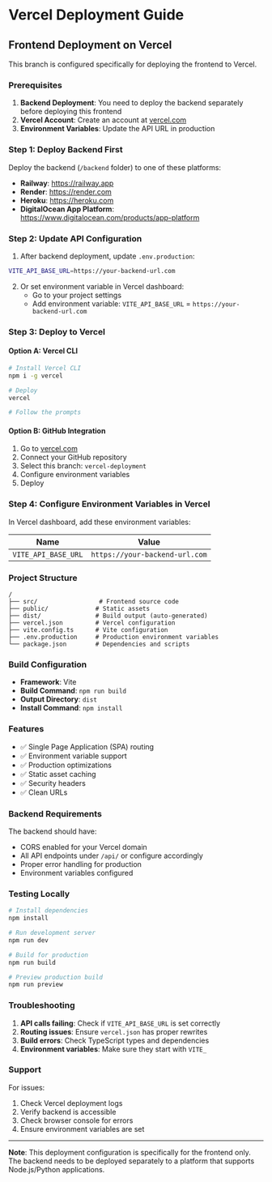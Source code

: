 # Vercel Deployment Guide

## Frontend Deployment on Vercel

This branch is configured specifically for deploying the frontend to Vercel.

### Prerequisites

1. **Backend Deployment**: You need to deploy the backend separately before deploying this frontend
2. **Vercel Account**: Create an account at [vercel.com](https://vercel.com)
3. **Environment Variables**: Update the API URL in production

### Step 1: Deploy Backend First

Deploy the backend (`/backend` folder) to one of these platforms:

- **Railway**: https://railway.app
- **Render**: https://render.com  
- **Heroku**: https://heroku.com
- **DigitalOcean App Platform**: https://www.digitalocean.com/products/app-platform

### Step 2: Update API Configuration

1. After backend deployment, update `.env.production`:
```bash
VITE_API_BASE_URL=https://your-backend-url.com
```

2. Or set environment variable in Vercel dashboard:
   - Go to your project settings
   - Add environment variable: `VITE_API_BASE_URL` = `https://your-backend-url.com`

### Step 3: Deploy to Vercel

#### Option A: Vercel CLI
```bash
# Install Vercel CLI
npm i -g vercel

# Deploy
vercel

# Follow the prompts
```

#### Option B: GitHub Integration
1. Go to [vercel.com](https://vercel.com)
2. Connect your GitHub repository
3. Select this branch: `vercel-deployment`
4. Configure environment variables
5. Deploy

### Step 4: Configure Environment Variables in Vercel

In Vercel dashboard, add these environment variables:

| Name | Value |
|------|-------|
| `VITE_API_BASE_URL` | `https://your-backend-url.com` |

### Project Structure

```
/
├── src/                 # Frontend source code
├── public/             # Static assets
├── dist/               # Build output (auto-generated)
├── vercel.json         # Vercel configuration
├── vite.config.ts      # Vite configuration
├── .env.production     # Production environment variables
└── package.json        # Dependencies and scripts
```

### Build Configuration

- **Framework**: Vite
- **Build Command**: `npm run build`
- **Output Directory**: `dist`
- **Install Command**: `npm install`

### Features

- ✅ Single Page Application (SPA) routing
- ✅ Environment variable support
- ✅ Production optimizations
- ✅ Static asset caching
- ✅ Security headers
- ✅ Clean URLs

### Backend Requirements

The backend should have:
- CORS enabled for your Vercel domain
- All API endpoints under `/api/` or configure accordingly
- Proper error handling for production
- Environment variables configured

### Testing Locally

```bash
# Install dependencies
npm install

# Run development server
npm run dev

# Build for production
npm run build

# Preview production build
npm run preview
```

### Troubleshooting

1. **API calls failing**: Check if `VITE_API_BASE_URL` is set correctly
2. **Routing issues**: Ensure `vercel.json` has proper rewrites
3. **Build errors**: Check TypeScript types and dependencies
4. **Environment variables**: Make sure they start with `VITE_`

### Support

For issues:
1. Check Vercel deployment logs
2. Verify backend is accessible
3. Check browser console for errors
4. Ensure environment variables are set

---

**Note**: This deployment configuration is specifically for the frontend only. The backend needs to be deployed separately to a platform that supports Node.js/Python applications.
